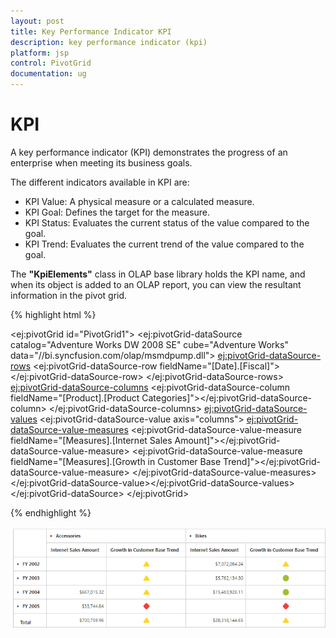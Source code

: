 ```yaml
---
layout: post
title: Key Performance Indicator KPI
description: key performance indicator (kpi)
platform: jsp
control: PivotGrid
documentation: ug
---
```


# KPI

A key performance indicator (KPI) demonstrates the progress of an enterprise when meeting its business goals.

The different indicators available in KPI are:

* KPI Value: A physical measure or a calculated measure.
* KPI Goal: Defines the target for the measure.
* KPI Status: Evaluates the current status of the value compared to the goal. 
* KPI Trend: Evaluates the current trend of the value compared to the goal.

The **"KpiElements"** class in OLAP base library holds the KPI name, and when its object is added to an OLAP report, you can view the resultant information in the pivot grid.

{% highlight html %}

<ej:pivotGrid id="PivotGrid1">
<ej:pivotGrid-dataSource catalog="Adventure Works DW 2008 SE" cube="Adventure Works" data="//bi.syncfusion.com/olap/msmdpump.dll">
<ej:pivotGrid-dataSource-rows>
<ej:pivotGrid-dataSource-row fieldName="[Date].[Fiscal]"></ej:pivotGrid-dataSource-row>
</ej:pivotGrid-dataSource-rows>
<ej:pivotGrid-dataSource-columns>
<ej:pivotGrid-dataSource-column fieldName="[Product].[Product Categories]"></ej:pivotGrid-dataSource-column>
</ej:pivotGrid-dataSource-columns>
<ej:pivotGrid-dataSource-values>
<ej:pivotGrid-dataSource-value axis="columns">
<ej:pivotGrid-dataSource-value-measures>
<ej:pivotGrid-dataSource-value-measure fieldName="[Measures].[Internet Sales Amount]"></ej:pivotGrid-dataSource-value-measure>
<ej:pivotGrid-dataSource-value-measure fieldName="[Measures].[Growth in Customer Base Trend]"></ej:pivotGrid-dataSource-value-measure>
</ej:pivotGrid-dataSource-value-measures>
</ej:pivotGrid-dataSource-value></ej:pivotGrid-dataSource-values>
</ej:pivotGrid-dataSource>
</ej:pivotGrid>

{% endhighlight %}

![](KPI_images/ClientSideKPI.png)